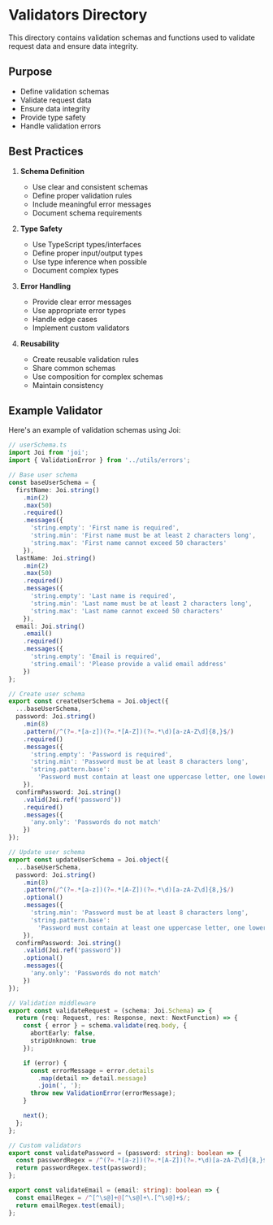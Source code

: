 # Validators Directory

This directory contains validation schemas and functions used to validate request data and ensure data integrity.

## Purpose

- Define validation schemas
- Validate request data
- Ensure data integrity
- Provide type safety
- Handle validation errors

## Best Practices

1. **Schema Definition**
   - Use clear and consistent schemas
   - Define proper validation rules
   - Include meaningful error messages
   - Document schema requirements

2. **Type Safety**
   - Use TypeScript types/interfaces
   - Define proper input/output types
   - Use type inference when possible
   - Document complex types

3. **Error Handling**
   - Provide clear error messages
   - Use appropriate error types
   - Handle edge cases
   - Implement custom validators

4. **Reusability**
   - Create reusable validation rules
   - Share common schemas
   - Use composition for complex schemas
   - Maintain consistency

## Example Validator

Here's an example of validation schemas using Joi:

```typescript
// userSchema.ts
import Joi from 'joi';
import { ValidationError } from '../utils/errors';

// Base user schema
const baseUserSchema = {
  firstName: Joi.string()
    .min(2)
    .max(50)
    .required()
    .messages({
      'string.empty': 'First name is required',
      'string.min': 'First name must be at least 2 characters long',
      'string.max': 'First name cannot exceed 50 characters'
    }),
  lastName: Joi.string()
    .min(2)
    .max(50)
    .required()
    .messages({
      'string.empty': 'Last name is required',
      'string.min': 'Last name must be at least 2 characters long',
      'string.max': 'Last name cannot exceed 50 characters'
    }),
  email: Joi.string()
    .email()
    .required()
    .messages({
      'string.empty': 'Email is required',
      'string.email': 'Please provide a valid email address'
    })
};

// Create user schema
export const createUserSchema = Joi.object({
  ...baseUserSchema,
  password: Joi.string()
    .min(8)
    .pattern(/^(?=.*[a-z])(?=.*[A-Z])(?=.*\d)[a-zA-Z\d]{8,}$/)
    .required()
    .messages({
      'string.empty': 'Password is required',
      'string.min': 'Password must be at least 8 characters long',
      'string.pattern.base':
        'Password must contain at least one uppercase letter, one lowercase letter, and one number'
    }),
  confirmPassword: Joi.string()
    .valid(Joi.ref('password'))
    .required()
    .messages({
      'any.only': 'Passwords do not match'
    })
});

// Update user schema
export const updateUserSchema = Joi.object({
  ...baseUserSchema,
  password: Joi.string()
    .min(8)
    .pattern(/^(?=.*[a-z])(?=.*[A-Z])(?=.*\d)[a-zA-Z\d]{8,}$/)
    .optional()
    .messages({
      'string.min': 'Password must be at least 8 characters long',
      'string.pattern.base':
        'Password must contain at least one uppercase letter, one lowercase letter, and one number'
    }),
  confirmPassword: Joi.string()
    .valid(Joi.ref('password'))
    .optional()
    .messages({
      'any.only': 'Passwords do not match'
    })
});

// Validation middleware
export const validateRequest = (schema: Joi.Schema) => {
  return (req: Request, res: Response, next: NextFunction) => {
    const { error } = schema.validate(req.body, {
      abortEarly: false,
      stripUnknown: true
    });

    if (error) {
      const errorMessage = error.details
        .map(detail => detail.message)
        .join(', ');
      throw new ValidationError(errorMessage);
    }

    next();
  };
};

// Custom validators
export const validatePassword = (password: string): boolean => {
  const passwordRegex = /^(?=.*[a-z])(?=.*[A-Z])(?=.*\d)[a-zA-Z\d]{8,}$/;
  return passwordRegex.test(password);
};

export const validateEmail = (email: string): boolean => {
  const emailRegex = /^[^\s@]+@[^\s@]+\.[^\s@]+$/;
  return emailRegex.test(email);
};
``` 